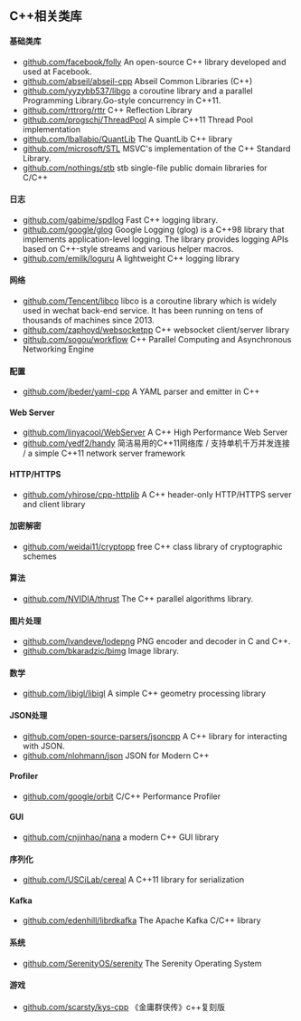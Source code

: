 ## C++相关类库
#### 基础类库
- [github.com/facebook/folly](https://github.com/facebook/folly) An open-source C++ library developed and used at Facebook.
- [github.com/abseil/abseil-cpp](https://github.com/abseil/abseil-cpp) Abseil Common Libraries (C++)
- [github.com/yyzybb537/libgo](https://github.com/yyzybb537/libgo) a coroutine library and a parallel Programming Library.Go-style concurrency in C++11.
- [github.com/rttrorg/rttr](https://github.com/rttrorg/rttr) C++ Reflection Library
- [github.com/progschj/ThreadPool](https://github.com/progschj/ThreadPool) A simple C++11 Thread Pool implementation
- [github.com/lballabio/QuantLib](https://github.com/lballabio/QuantLib) The QuantLib C++ library
- [github.com/microsoft/STL](https://github.com/microsoft/STL) MSVC's implementation of the C++ Standard Library.
- [github.com/nothings/stb](https://github.com/nothings/stb) stb single-file public domain libraries for C/C++

#### 日志
- [github.com/gabime/spdlog](https://github.com/gabime/spdlog) Fast C++ logging library.
- [github.com/google/glog](https://github.com/google/glog) Google Logging (glog) is a C++98 library that implements application-level logging. The library provides logging APIs based on C++-style streams and various helper macros.
- [github.com/emilk/loguru](https://github.com/emilk/loguru) A lightweight C++ logging library

#### 网络
- [github.com/Tencent/libco](https://github.com/Tencent/libco) libco is a coroutine library which is widely used in wechat back-end service. It has been running on tens of thousands of machines since 2013.
- [github.com/zaphoyd/websocketpp](https://github.com/zaphoyd/websocketpp) C++ websocket client/server library
- [github.com/sogou/workflow](https://github.com/sogou/workflow) C++ Parallel Computing and Asynchronous Networking Engine

#### 配置
- [github.com/jbeder/yaml-cpp](https://github.com/jbeder/yaml-cpp) A YAML parser and emitter in C++

#### Web Server
- [github.com/linyacool/WebServer](https://github.com/linyacool/WebServer)  A C++ High Performance Web Server
- [github.com/yedf2/handy](https://github.com/yedf2/handy)  简洁易用的C++11网络库 / 支持单机千万并发连接 / a simple C++11 network server framework

#### HTTP/HTTPS
- [github.com/yhirose/cpp-httplib](https://github.com/yhirose/cpp-httplib) A C++ header-only HTTP/HTTPS server and client library

#### 加密解密
- [github.com/weidai11/cryptopp](https://github.com/weidai11/cryptopp) free C++ class library of cryptographic schemes

#### 算法
- [github.com/NVIDIA/thrust](https://github.com/NVIDIA/thrust) The C++ parallel algorithms library.

#### 图片处理
- [github.com/lvandeve/lodepng](https://github.com/lvandeve/lodepng) PNG encoder and decoder in C and C++.
- [github.com/bkaradzic/bimg](https://github.com/bkaradzic/bimg) Image library.

#### 数学
- [github.com/libigl/libigl](https://github.com/libigl/libigl) A simple C++ geometry processing library

#### JSON处理
- [github.com/open-source-parsers/jsoncpp](https://github.com/open-source-parsers/jsoncpp) A C++ library for interacting with JSON.
- [github.com/nlohmann/json](https://github.com/nlohmann/json) JSON for Modern C++

#### Profiler
- [github.com/google/orbit](https://github.com/google/orbit) C/C++ Performance Profiler

#### GUI
- [github.com/cnjinhao/nana](https://github.com/cnjinhao/nana) a modern C++ GUI library

#### 序列化
- [github.com/USCiLab/cereal](https://github.com/USCiLab/cereal) A C++11 library for serialization

#### Kafka
- [github.com/edenhill/librdkafka](https://github.com/edenhill/librdkafka) The Apache Kafka C/C++ library

#### 系统
- [github.com/SerenityOS/serenity](https://github.com/SerenityOS/serenity) The Serenity Operating System

#### 游戏
- [github.com/scarsty/kys-cpp](https://github.com/scarsty/kys-cpp) 《金庸群侠传》c++复刻版












